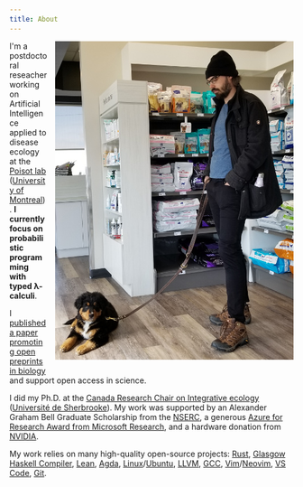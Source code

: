 ```yaml
---
title: About
---
```


<a href='images/yuuki-3mo.jpg'>
  <img style='margin-left:1em; margin-bottom:1em' src='images/yuuki-3mo-small.jpg' alt='Me with 3mo Yuuki' align='right'/>
</a>

<p>I'm a postdoctoral reseacher working on Artificial Intelligence applied to
disease ecology at the <a href='https://poisotlab.io/'>Poisot lab</a> (<a
href='https://www.umontreal.ca/en/'>University of Montreal</a>). <b>I currently
focus on probabilistic programming with typed λ-calculi</b>.</p>

<p>I <a
href='https://journals.plos.org/plosbiology/article?id=10.1371/journal.pbio.1001563'>published
a paper promoting open preprints in biology</a> and support open access in
science.</p>

<p>I did my Ph.D. at the <a
href='https://ielab.recherche.usherbrooke.ca/'>Canada Research Chair on
Integrative ecology</a> (<a href='http://www.usherbrooke.ca/'>Université de
Sherbrooke</a>). My work was supported by an Alexander Graham Bell Graduate
Scholarship from the <a href='https://www.nserc-crsng.gc.ca/'>NSERC</a>, a
generous <a href='https://research.microsoft.com/en-us/projects/azure/'>Azure
for Research Award from Microsoft Research</a>, and a hardware donation from <a
href='https://www.nvidia.com/'>NVIDIA</a>.</p>

<p>My work relies on many high-quality open-source projects:
  <a href='https://www.rust-lang.org/'>Rust</a>,
  <a href='https://www.haskell.org/ghc/'>Glasgow Haskell Compiler</a>,
  <a href='https://leanprover.github.io/'>Lean</a>,
  <a href='https://github.com/agda/agda'>Agda</a>,
  <a href='https://www.linux.com/'>Linux</a>/<a href='https://www.ubuntu.com/'>Ubuntu</a>,
  <a href='https://llvm.org/'>LLVM</a>,
  <a href='https://gcc.gnu.org/'>GCC</a>,
  <a href='https://www.vim.org/'>Vim</a>/<a href='https://neovim.io/'>Neovim</a>,
  <a href='https://code.visualstudio.com/'>VS Code</a>,
  <a href='https://git-scm.com/'>Git</a>.
</p>
